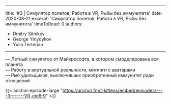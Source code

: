 
---
title: '#3 | Симулятор полетов, Работа в VR, Рыбы без иммунитета'
date: 2020-08-21
excerpt: 'Симулятор полетов, Работа в VR, Рыбы без иммунитета'
timeToRead: 0
authors:
  - Dmitry Sitnikov
  - George Ymydykov
  - Yulia Terterian
---

— Летный симулятор от Майкрософта, в котором смоделирована вся планета<br/>
— Работу в виртуальной реальности, митинги с аватарами <br/>
— Рыб удильщиков, выключивших приобретенный иммунитет ради отношений

{{< anchor-episode-large "https://anchor.fm/t-kittens/embed/episodes/----3-------VR-eig6r9" >}}
